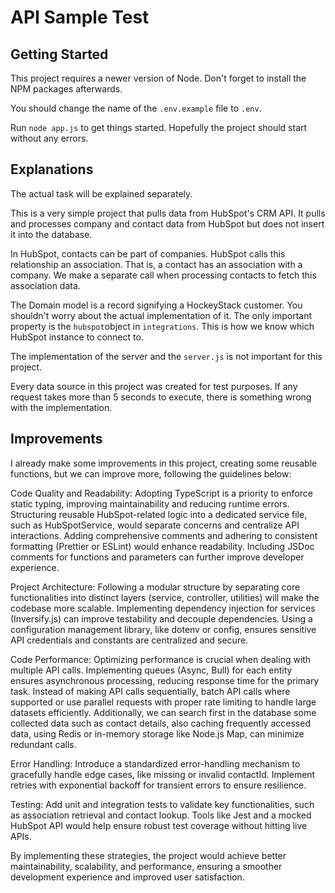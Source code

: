 # API Sample Test

## Getting Started

This project requires a newer version of Node. Don't forget to install the NPM packages afterwards.

You should change the name of the ```.env.example``` file to ```.env```.

Run ```node app.js``` to get things started. Hopefully the project should start without any errors.

## Explanations

The actual task will be explained separately.

This is a very simple project that pulls data from HubSpot's CRM API. It pulls and processes company and contact data from HubSpot but does not insert it into the database.

In HubSpot, contacts can be part of companies. HubSpot calls this relationship an association. That is, a contact has an association with a company. We make a separate call when processing contacts to fetch this association data.

The Domain model is a record signifying a HockeyStack customer. You shouldn't worry about the actual implementation of it. The only important property is the ```hubspot```object in ```integrations```. This is how we know which HubSpot instance to connect to.

The implementation of the server and the ```server.js``` is not important for this project.

Every data source in this project was created for test purposes. If any request takes more than 5 seconds to execute, there is something wrong with the implementation.

## Improvements

I already make some improvements in this project, creating some reusable functions, but we can improve more, following the guidelines below:

Code Quality and Readability: Adopting TypeScript is a priority to enforce static typing, improving maintainability and reducing runtime errors. Structuring reusable HubSpot-related logic into a dedicated service file, such as HubSpotService, would separate concerns and centralize API interactions. Adding comprehensive comments and adhering to consistent formatting (Prettier or ESLint) would enhance readability. Including JSDoc comments for functions and parameters can further improve developer experience.

Project Architecture: Following a modular structure by separating core functionalities into distinct layers (service, controller, utilities) will make the codebase more scalable. Implementing dependency injection for services (Inversify.js) can improve testability and decouple dependencies. Using a configuration management library, like dotenv or config, ensures sensitive API credentials and constants are centralized and secure.

Code Performance: Optimizing performance is crucial when dealing with multiple API calls. Implementing queues (Async, Bull) for each entity ensures asynchronous processing, reducing response time for the primary task. Instead of making API calls sequentially, batch API calls where supported or use parallel requests with proper rate limiting to handle large datasets efficiently. Additionally, we can search first in the database some collected data such as contact details, also caching frequently accessed data, using Redis or in-memory storage like Node.js Map, can minimize redundant calls.

Error Handling: Introduce a standardized error-handling mechanism to gracefully handle edge cases, like missing or invalid contactId. Implement retries with exponential backoff for transient errors to ensure resilience.

Testing: Add unit and integration tests to validate key functionalities, such as association retrieval and contact lookup. Tools like Jest and a mocked HubSpot API would help ensure robust test coverage without hitting live APIs.

By implementing these strategies, the project would achieve better maintainability, scalability, and performance, ensuring a smoother development experience and improved user satisfaction.

